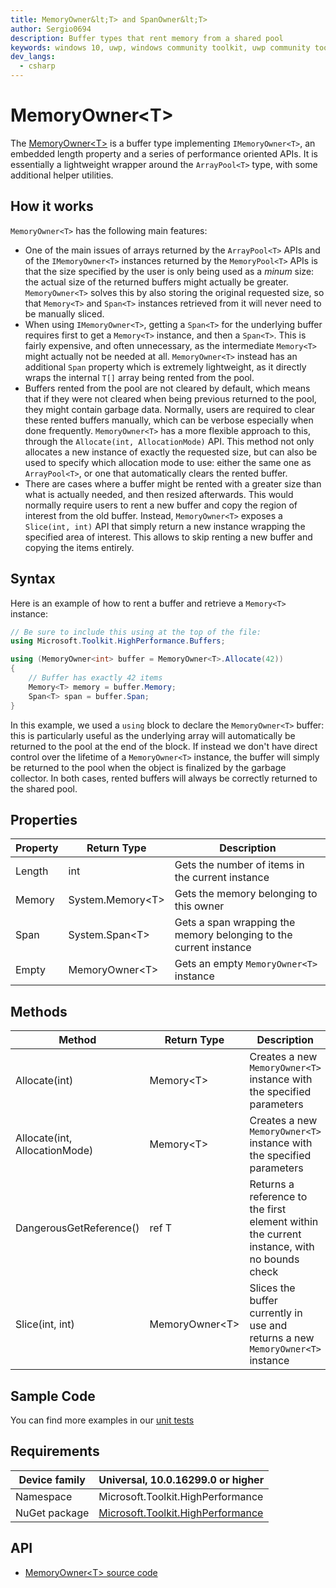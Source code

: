 ```yaml
---
title: MemoryOwner&lt;T> and SpanOwner&lt;T>
author: Sergio0694
description: Buffer types that rent memory from a shared pool
keywords: windows 10, uwp, windows community toolkit, uwp community toolkit, uwp toolkit, parallel, high performance, net core, net standard
dev_langs:
  - csharp
---
```


# MemoryOwner&lt;T>

The [MemoryOwner&lt;T>](https://docs.microsoft.com/dotnet/api/microsoft.toolkit.highperformance.buffers.memoryowner-1) is a buffer type implementing `IMemoryOwner<T>`, an embedded length property and a series of performance oriented APIs. It is essentially a lightweight wrapper around the `ArrayPool<T>` type, with some additional helper utilities.

## How it works

`MemoryOwner<T>` has the following main features:

- One of the main issues of arrays returned by the `ArrayPool<T>` APIs and of the `IMemoryOwner<T>` instances returned by the `MemoryPool<T>` APIs is that the size specified by the user is only being used as a _minum_ size: the actual size of the returned buffers might actually be greater. `MemoryOwner<T>` solves this by also storing the original requested size, so that `Memory<T>` and `Span<T>` instances retrieved from it will never need to be manually sliced.
- When using `IMemoryOwner<T>`, getting a `Span<T>` for the underlying buffer requires first to get a `Memory<T>` instance, and then a `Span<T>`. This is fairly expensive, and often unnecessary, as the intermediate `Memory<T>` might actually not be needed at all. `MemoryOwner<T>` instead has an additional `Span` property which is extremely lightweight, as it directly wraps the internal `T[]` array being rented from the pool.
- Buffers rented from the pool are not cleared by default, which means that if they were not cleared when being previous returned to the pool, they might contain garbage data. Normally, users are required to clear these rented buffers manually, which can be verbose especially when done frequently. `MemoryOwner<T>` has a more flexible approach to this, through the `Allocate(int, AllocationMode)` API. This method not only allocates a new instance of exactly the requested size, but can also be used to specify which allocation mode to use: either the same one as `ArrayPool<T>`, or one that automatically clears the rented buffer.
- There are cases where a buffer might be rented with a greater size than what is actually needed, and then resized afterwards. This would normally require users to rent a new buffer and copy the region of interest from the old buffer. Instead, `MemoryOwner<T>` exposes a `Slice(int, int)` API that simply return a new instance wrapping the specified area of interest. This allows to skip renting a new buffer and copying the items entirely.

## Syntax

Here is an example of how to rent a buffer and retrieve a `Memory<T>` instance:

```csharp
// Be sure to include this using at the top of the file:
using Microsoft.Toolkit.HighPerformance.Buffers;

using (MemoryOwner<int> buffer = MemoryOwner<T>.Allocate(42))
{
    // Buffer has exactly 42 items
    Memory<T> memory = buffer.Memory;
    Span<T> span = buffer.Span;
}
```

In this example, we used a `using` block to declare the `MemoryOwner<T>` buffer: this is particularly useful as the underlying array will automatically be returned to the pool at the end of the block. If instead we don't have direct control over the lifetime of a `MemoryOwner<T>` instance, the buffer will simply be returned to the pool when the object is finalized by the garbage collector. In both cases, rented buffers will always be correctly returned to the shared pool.

## Properties

| Property | Return Type | Description |
| -- | -- | -- |
| Length | int | Gets the number of items in the current instance |
| Memory | System.Memory&lt;T> | Gets the memory belonging to this owner |
| Span | System.Span&lt;T> | Gets a span wrapping the memory belonging to the current instance |
| Empty | MemoryOwner&lt;T> | Gets an empty `MemoryOwner<T>` instance |

## Methods

| Method | Return Type | Description |
| -- | -- | -- |
| Allocate(int) | Memory&lt;T> | Creates a new `MemoryOwner<T>` instance with the specified parameters |
| Allocate(int, AllocationMode) | Memory&lt;T> | Creates a new `MemoryOwner<T>` instance with the specified parameters |
| DangerousGetReference() | ref T | Returns a reference to the first element within the current instance, with no bounds check |
| Slice(int, int) | MemoryOwner&lt;T> | Slices the buffer currently in use and returns a new `MemoryOwner<T>` instance |

## Sample Code

You can find more examples in our [unit tests](https://github.com/Microsoft/WindowsCommunityToolkit//blob/master/UnitTests/UnitTests.HighPerformance.Shared/Buffers)

## Requirements

| Device family | Universal, 10.0.16299.0 or higher |
| --- | --- |
| Namespace | Microsoft.Toolkit.HighPerformance |
| NuGet package | [Microsoft.Toolkit.HighPerformance](https://www.nuget.org/packages/Microsoft.Toolkit.HighPerformance/) |

## API

* [MemoryOwner&lt;T> source code](https://github.com/Microsoft/WindowsCommunityToolkit//blob/master/Microsoft.Toolkit.HighPerformance/Buffers)
